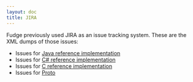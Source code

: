 ```yaml
---
layout: doc
title: JIRA
---
```


Fudge previously used JIRA as an issue tracking system.
These are the XML dumps of those issues:

* Issues for [Java reference implementation](JIRA-Java.xml)
* Issues for [C#  reference implementation](JIRA-CSharp.xml)
* Issues for [C reference implementation](JIRA-C.xml)
* Issues for [Proto](JIRA-Proto.xml)
